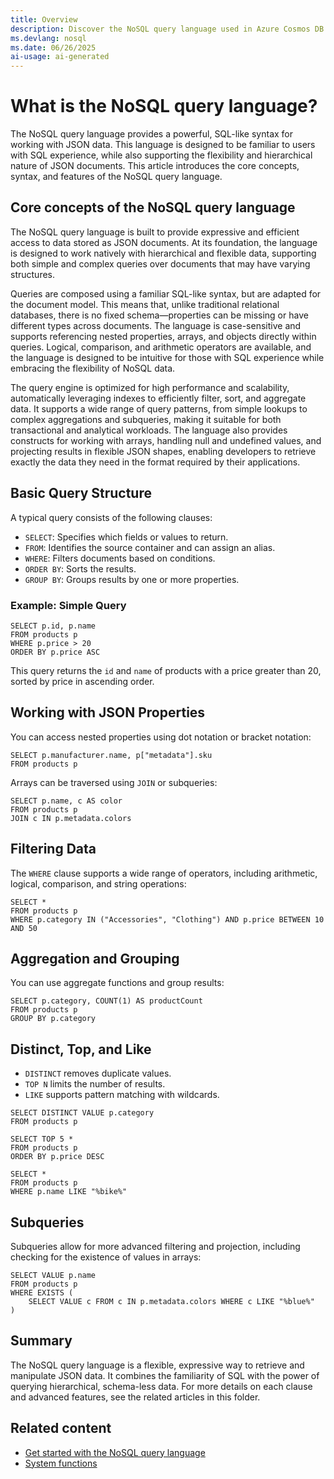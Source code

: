 ```yaml
---
title: Overview
description: Discover the NoSQL query language used in Azure Cosmos DB for NoSQL and Cosmos DB in Microsoft Fabric. Learn syntax, features, and best practices.
ms.devlang: nosql
ms.date: 06/26/2025
ai-usage: ai-generated
---
```


# What is the NoSQL query language?

The NoSQL query language provides a powerful, SQL-like syntax for working with JSON data. This language is designed to be familiar to users with SQL experience, while also supporting the flexibility and hierarchical nature of JSON documents. This article introduces the core concepts, syntax, and features of the NoSQL query language.

## Core concepts of the NoSQL query language

The NoSQL query language is built to provide expressive and efficient access to data stored as JSON documents. At its foundation, the language is designed to work natively with hierarchical and flexible data, supporting both simple and complex queries over documents that may have varying structures.

Queries are composed using a familiar SQL-like syntax, but are adapted for the document model. This means that, unlike traditional relational databases, there is no fixed schema—properties can be missing or have different types across documents. The language is case-sensitive and supports referencing nested properties, arrays, and objects directly within queries. Logical, comparison, and arithmetic operators are available, and the language is designed to be intuitive for those with SQL experience while embracing the flexibility of NoSQL data.

The query engine is optimized for high performance and scalability, automatically leveraging indexes to efficiently filter, sort, and aggregate data. It supports a wide range of query patterns, from simple lookups to complex aggregations and subqueries, making it suitable for both transactional and analytical workloads. The language also provides constructs for working with arrays, handling null and undefined values, and projecting results in flexible JSON shapes, enabling developers to retrieve exactly the data they need in the format required by their applications.

## Basic Query Structure

A typical query consists of the following clauses:

- `SELECT`: Specifies which fields or values to return.
- `FROM`: Identifies the source container and can assign an alias.
- `WHERE`: Filters documents based on conditions.
- `ORDER BY`: Sorts the results.
- `GROUP BY`: Groups results by one or more properties.

### Example: Simple Query

```nosql
SELECT p.id, p.name
FROM products p
WHERE p.price > 20
ORDER BY p.price ASC
```

This query returns the `id` and `name` of products with a price greater than 20, sorted by price in ascending order.

## Working with JSON Properties

You can access nested properties using dot notation or bracket notation:

```nosql
SELECT p.manufacturer.name, p["metadata"].sku
FROM products p
```

Arrays can be traversed using `JOIN` or subqueries:

```nosql
SELECT p.name, c AS color
FROM products p
JOIN c IN p.metadata.colors
```

## Filtering Data

The `WHERE` clause supports a wide range of operators, including arithmetic, logical, comparison, and string operations:

```nosql
SELECT *
FROM products p
WHERE p.category IN ("Accessories", "Clothing") AND p.price BETWEEN 10 AND 50
```

## Aggregation and Grouping

You can use aggregate functions and group results:

```nosql
SELECT p.category, COUNT(1) AS productCount
FROM products p
GROUP BY p.category
```

## Distinct, Top, and Like

- `DISTINCT` removes duplicate values.
- `TOP N` limits the number of results.
- `LIKE` supports pattern matching with wildcards.

```nosql
SELECT DISTINCT VALUE p.category
FROM products p

SELECT TOP 5 *
FROM products p
ORDER BY p.price DESC

SELECT *
FROM products p
WHERE p.name LIKE "%bike%"
```

## Subqueries

Subqueries allow for more advanced filtering and projection, including checking for the existence of values in arrays:

```nosql
SELECT VALUE p.name
FROM products p
WHERE EXISTS (
    SELECT VALUE c FROM c IN p.metadata.colors WHERE c LIKE "%blue%"
)
```

## Summary

The NoSQL query language is a flexible, expressive way to retrieve and manipulate JSON data. It combines the familiarity of SQL with the power of querying hierarchical, schema-less data. For more details on each clause and advanced features, see the related articles in this folder.

## Related content

- [Get started with the NoSQL query language](get-started-json.md)
- [System functions](functions/index.md)
